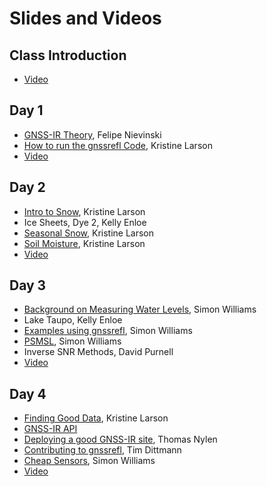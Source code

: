 # Slides and Videos 

## Class Introduction
- [Video](https://www.youtube.com/watch?v=yijolYWXSQc)

## Day 1
- [GNSS-IR Theory](https://morefunwithgps.com/public_html/slides-gnssir-theory.pdf), Felipe Nievinski
- [How to run the gnssrefl Code](https://morefunwithgps.com/public_html/Day1-runningCode.pdf), Kristine Larson
- [Video](https://youtu.be/KBAqN5Ls2Qk)

## Day 2
- [Intro to Snow](https://morefunwithgps.com/public_html/Day2-intro.pdf), Kristine Larson
- Ice Sheets, Dye 2, Kelly Enloe
- [Seasonal Snow](https://morefunwithgps.com/public_html/Day2-seasonalSnow.pdf), Kristine Larson
- [Soil Moisture](https://morefunwithgps.com/public_html/Day2-May2023-SoilMoisture.pdf), Kristine Larson
- [Video](https://youtu.be/ueItqAtN2sg)

## Day 3
- [Background on Measuring Water Levels](https://morefunwithgps.com/public_html/Day3-Williams-backgroundWater.pdf), Simon Williams
- Lake Taupo, Kelly Enloe
- [Examples using gnssrefl](https://morefunwithgps.com/public_html/Day3-waterExamples.pdf), Simon Williams
- [PSMSL](https://psmsl.org/data/gnssir/map.php), Simon Williams
- Inverse SNR Methods, David Purnell
- [Video](https://youtu.be/z-gG3g6rrX4)

## Day 4
- [Finding Good Data](https://morefunwithgps.com/public_html/Day4-May2023-WhySoHard.pdf), Kristine Larson
- [GNSS-IR API](https://gnss-reflections.org)
- [Deploying a good GNSS-IR site](https://morefunwithgps.com/public_html/Day4-Nylen-Install.pdf), Thomas Nylen
- [Contributing to gnssrefl](https://morefunwithgps.com/public_html/Day4-Dittmann-contribute.pdf), Tim Dittmann
- [Cheap Sensors](https://morefunwithgps.com/public_html/Day4-Low_Cost_Systems.pdf), Simon Williams
- [Video](https://youtu.be/jpXfaF7F1yo)

